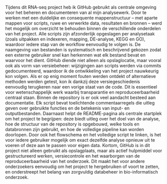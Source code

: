 Tijdens dit RNA-seq project heb ik GitHub gebruikt als centrale omgeving voor het beheren en documenteren van al mijn analysewerk. Door te werken met een duidelijke en consequente mappenstructuur – met aparte mappen voor scripts, ruwe en verwerkte data, resultaten en bronnen – werd het mogelijk om overzicht te behouden binnen de verschillende onderdelen van het project. Alle scripts zijn afzonderlijk opgeslagen per analysetaak (zoals uitpakken en indexeren, mapping, DE-analyse, KEGG en GO), waardoor iedere stap van de workflow eenvoudig te volgen is. De naamgeving van bestanden is systematisch en beschrijvend gekozen zodat een externe gebruiker snel kan herkennen wat elk bestand bevat en waarvoor het dient.
GitHub diende niet alleen als opslaglocatie, maar vooral ook als vorm van versiebeheer: wijzigingen aan scripts werden via commits gedocumenteerd, waardoor ik de ontwikkeling van het project nauwkeurig kon volgen. Als er op enig moment fouten werden ontdekt of alternatieve methoden werden getest, kon ik dankzij deze versiegeschiedenis eenvoudig terugkeren naar een vorige staat van de code. Dit is essentieel voor wetenschappelijk werk waarbij transparantie en reproduceerbaarheid centraal staan.
Binnen de repository is er ook veel aandacht besteed aan documentatie. Elk script bevat toelichtende commentaarregels die uitleg geven over gebruikte functies en de betekenis van input- en outputbestanden. Daarnaast helpt de README-pagina als centrale startplek om het project te begrijpen: deze biedt uitleg over het doel van de analyse, hoe de structuur van de repository is opgebouwd, welke tools en databronnen zijn gebruikt, en hoe de volledige pipeline kan worden doorlopen. Door ook het flowschema en het volledige script te linken, is het voor iedere gebruiker mogelijk om exact dezelfde analyse opnieuw uit te voeren of deze aan te passen voor eigen data.
Kortom, GitHub is in dit project niet alleen gebruikt als opslagplaats, maar als actief hulpmiddel voor gestructureerd werken, versiecontrole en het waarborgen van de reproduceerbaarheid van het onderzoek. Dit maakt het voor andere onderzoekers eenvoudig om het project te hergebruiken of voort te zetten, en onderstreept het belang van zorgvuldig databeheer in bio-informatisch onderzoek.

